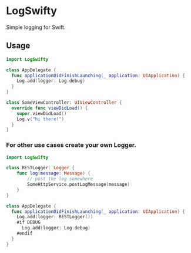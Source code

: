 # LogSwifty

Simple logging for Swift.

## Usage

```swift
import LogSwifty

class AppDelegate {
  func applicationDidFinishLaunching(_ application: UIApplication) {
    Log.add(logger: Log.debug)
  }
}

class SomeViewController: UIViewController {
  override func viewDidLoad() {
    super.viewDidLoad()
    Log.v("hi there!")
  }
}
```

### For other use cases create your own Logger.

```swift
import LogSwifty

class RESTLogger: Logger {
    func log(message: Message) {
        // post the log somewhere
        SomeHttpService.postLogMessage(message)
    }
}

class AppDelegate {
  func applicationDidFinishLaunching(_ application: UIApplication) {
    Log.add(logger: RESTLogger())
    #if DEBUG
      Log.add(logger: Log.debug)
    #endif
  }
}
```
